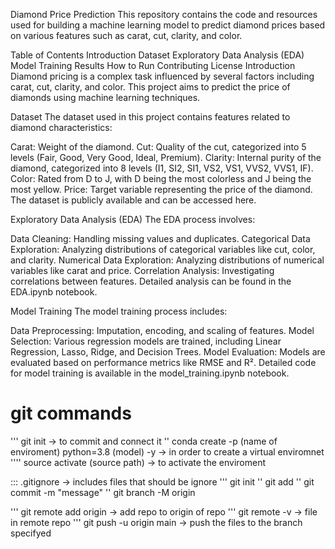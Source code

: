 Diamond Price Prediction
This repository contains the code and resources used for building a machine learning model to predict diamond prices based on various features such as carat, cut, clarity, and color.

Table of Contents
Introduction
Dataset
Exploratory Data Analysis (EDA)
Model Training
Results
How to Run
Contributing
License
Introduction
Diamond pricing is a complex task influenced by several factors including carat, cut, clarity, and color. This project aims to predict the price of diamonds using machine learning techniques.

Dataset
The dataset used in this project contains features related to diamond characteristics:

Carat: Weight of the diamond.
Cut: Quality of the cut, categorized into 5 levels (Fair, Good, Very Good, Ideal, Premium).
Clarity: Internal purity of the diamond, categorized into 8 levels (I1, SI2, SI1, VS2, VS1, VVS2, VVS1, IF).
Color: Rated from D to J, with D being the most colorless and J being the most yellow.
Price: Target variable representing the price of the diamond.
The dataset is publicly available and can be accessed here.

Exploratory Data Analysis (EDA)
The EDA process involves:

Data Cleaning: Handling missing values and duplicates.
Categorical Data Exploration: Analyzing distributions of categorical variables like cut, color, and clarity.
Numerical Data Exploration: Analyzing distributions of numerical variables like carat and price.
Correlation Analysis: Investigating correlations between features.
Detailed analysis can be found in the EDA.ipynb notebook.

Model Training
The model training process includes:

Data Preprocessing: Imputation, encoding, and scaling of features.
Model Selection: Various regression models are trained, including Linear Regression, Lasso, Ridge, and Decision Trees.
Model Evaluation: Models are evaluated based on performance metrics like RMSE and R².
Detailed code for model training is available in the model_training.ipynb notebook.



# git commands 
''' git init -> to commit and connect it 
''  conda create -p (name of enviroment)  python=3.8 (model) -y -> in order to create a virtual enviromnet 
''''  source activate (source path) ->  to activate the enviroment 

:::  .gitignore ->  includes files that should be ignore 
 ''' git init
'' git add
'' git commit -m "message"
'' git branch -M origin

''' git remote add origin <repo url>  ->  add repo to origin of repo
''' git remote -v   ->  file in remote repo
'''  git push -u origin main  ->   push the files to the branch specifyed
